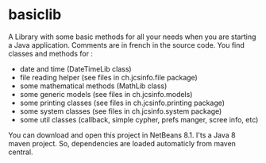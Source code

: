 # basiclib
A Library with some basic methods for all your needs when you are starting a Java application. Comments are in french in the source code. You find classes and methods for :
- date and time (DateTimeLib class)
- file reading helper (see files in ch.jcsinfo.file package)
- some mathematical methods (MathLib class)
- some generic models (see files in ch.jcsinfo.models)
- some printing classes (see files in ch.jcsinfo.printing package)
- some system classes (see files in ch.jcsinfo.system package)
- some util classes (callback, simple cypher, prefs manger, scree info, etc)

You can download and open this project in NetBeans 8.1. I'ts a Java 8 maven project. So, dependencies are loaded automaticly from maven central.
